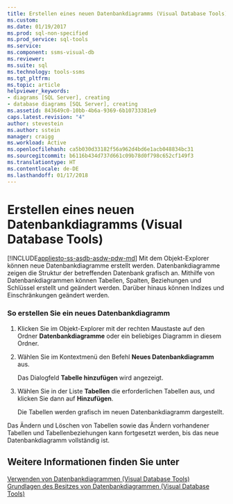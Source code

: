 ```yaml
---
title: Erstellen eines neuen Datenbankdiagramms (Visual Database Tools) | Microsoft-Dokumentation
ms.custom: 
ms.date: 01/19/2017
ms.prod: sql-non-specified
ms.prod_service: sql-tools
ms.service: 
ms.component: ssms-visual-db
ms.reviewer: 
ms.suite: sql
ms.technology: tools-ssms
ms.tgt_pltfrm: 
ms.topic: article
helpviewer_keywords:
- diagrams [SQL Server], creating
- database diagrams [SQL Server], creating
ms.assetid: 843649c0-10bb-4b6a-9369-6b10733381e9
caps.latest.revision: "4"
author: stevestein
ms.author: sstein
manager: craigg
ms.workload: Active
ms.openlocfilehash: ca5b030d33182f56a962d4bd6e1acb048834bc31
ms.sourcegitcommit: b6116b434d737d661c09b78d0f798c652cf149f3
ms.translationtype: HT
ms.contentlocale: de-DE
ms.lasthandoff: 01/17/2018
---
```

# <a name="create-a-new-database-diagram-visual-database-tools"></a>Erstellen eines neuen Datenbankdiagramms (Visual Database Tools)
[!INCLUDE[appliesto-ss-asdb-asdw-pdw-md](../../includes/appliesto-ss-asdb-asdw-pdw-md.md)] Mit dem Objekt-Explorer können neue Datenbankdiagramme erstellt werden. Datenbankdiagramme zeigen die Struktur der betreffenden Datenbank grafisch an. Mithilfe von Datenbankdiagrammen können Tabellen, Spalten, Beziehungen und Schlüssel erstellt und geändert werden. Darüber hinaus können Indizes und Einschränkungen geändert werden.  
  
### <a name="to-create-a-new-database-diagram"></a>So erstellen Sie ein neues Datenbankdiagramm  
  
1.  Klicken Sie im Objekt-Explorer mit der rechten Maustaste auf den Ordner **Datenbankdiagramme** oder ein beliebiges Diagramm in diesem Ordner.  
  
2.  Wählen Sie im Kontextmenü den Befehl **Neues Datenbankdiagramm** aus.  
  
    Das Dialogfeld **Tabelle hinzufügen** wird angezeigt.  
  
3.  Wählen Sie in der Liste **Tabellen** die erforderlichen Tabellen aus, und klicken Sie dann auf **Hinzufügen**.  
  
    Die Tabellen werden grafisch im neuen Datenbankdiagramm dargestellt.  
  
Das Ändern und Löschen von Tabellen sowie das Ändern vorhandener Tabellen und Tabellenbeziehungen kann fortgesetzt werden, bis das neue Datenbankdiagramm vollständig ist.  
  
## <a name="see-also"></a>Weitere Informationen finden Sie unter  
[Verwenden von Datenbankdiagrammen &#40;Visual Database Tools&#41;](../../ssms/visual-db-tools/work-with-database-diagrams-visual-database-tools.md)  
[Grundlagen des Besitzes von Datenbankdiagrammen &#40;Visual Database Tools&#41;](../../ssms/visual-db-tools/understand-database-diagram-ownership-visual-database-tools.md)  
  
